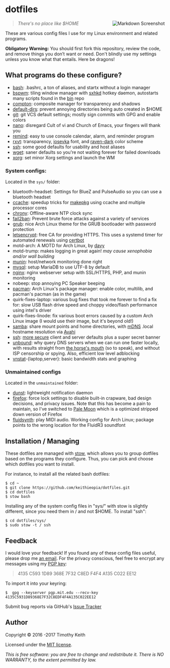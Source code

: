 # dotfiles

<img align="right" alt="Markdown Screenshot" src="https://raw.githubusercontent.com/keithieopia/dotfiles/master/.assets/markdown_circle.png">

> *There's no place like $HOME*

These are various config files I use for my Linux environment and related
programs.

**Obligatory Warning:** You should first fork this repository, review the code,
and remove things you don’t want or need. Don't blindly use my settings unless
you know what that entails. Here be dragons!

## What programs do these configure?
 * [bash](https://www.gnu.org/software/bash/): .bashrc, a ton of aliases, and
   startx without a login manager
 * [bspwm](https://github.com/baskerville/bspwm): tiling window manager with
   [sxhkd](https://github.com/baskerville/sxhkd) hotkey daemon, autostarts many
   scripts found in the [bin](https://github.com/keithieopia/bin) repo
 * [compton](https://github.com/chjj/compton): composite manager for
   transparency and shadows
 * [default-dirs](https://wiki.archlinux.org/index.php/XDG_user_directories):
   prevent annoying directories being auto created in $HOME
 * [git](https://git-scm.com/docs/git-config): git VCS default settings; mostly
   sign commits with GPG and enable colors
 * [nano](http://www.nano-editor.org/): disregard Cult of vi and Church of
   Emacs, your fingers will thank you
 * [remind](https://www.roaringpenguin.com/products/remind): easy to use console
   calendar, alarm, and reminder program
 * [rxvt](http://software.schmorp.de/pkg/rxvt-unicode.html): transparency,
   [iosevka](https://be5invis.github.io/Iosevka/) font, and
   [raven-dark](https://github.com/baskerville/xresources-color-schemes) color
   scheme
 * [ssh](http://www.openssh.com/): some good defaults for usability and host
   aliases
 * [wget](https://www.gnu.org/software/wget/): saner defaults so you're not
   waiting forever for failed downloads
 * [xorg](http://www.x.org/wiki/): set minor Xorg settings and launch the WM

### System configs:
Located in the `sys/` folder:

 * bluetooth-headset: Settings for BlueZ and PulseAudio so you can use a
   bluetooth headset
 * [ccache](https://wiki.archlinux.org/index.php/Ccache): speedup tricks for
   [makepkg](https://wiki.archlinux.org/index.php/Makepkg) using ccache and
   multiple processor cores
 * [chrony](https://chrony.tuxfamily.org/): Offline-aware NTP clock sync
 * [fail2ban](http://www.fail2ban.org/wiki/index.php/Main_Page): Prevent brute
   force attacks against a variety of services
 * [grub](https://www.gnu.org/software/grub/): nice Arch Linux theme for the
   GRUB bootloader with password protection
 * [letsencrypt](https://letsencrypt.org/): free CA for providing HTTPS. This
   uses a systemd timer for automated renewals using
   [certbot](https://github.com/certbot/certbot)
 * motd-arch: A MOTD for Arch Linux, by [davy](https://bbs.archlinux.org/viewtopic.php?id=50845)
 * motd-trump: makes logging in great again! *may cause xenophobia and/or wall
   building*
 * [munin](http://munin-monitoring.org/): host/network monitoring done right
 * [mysql](https://mariadb.org/): setup MariaDB to use UTF-8 by default
 * [nginx](http://nginx.org/): nginx webserver setup with SSL/HTTPS, PHP, and
   munin monitoring
 * nobeep: stop annoying PC Speaker beeping
 * [pacman](https://wiki.archlinux.org/index.php/Pacman): Arch Linux's package
   manager: enable color, multilib, and pacman's pacman (as in the game)
 * quirk-fixes-laptop: various bug fixes that took me forever to find a fix for:
   slow USB flash drive speed and choppy video/flash performance using intel's
   driver
 * quirk-fixes-linode: fix various boot errors caused by a custom Arch Linux
   image (I would use their image, but it's beyond old!)
 * [samba](https://www.samba.org/): share mount points and home directories,
   with [mDNS](https://en.wikipedia.org/wiki/Multicast_DNS) .local hostname
   resolution via [Avahi](https://github.com/lathiat/avahi)
 * [ssh](http://www.openssh.com/): [more secure](https://stribika.github.io/2015/01/04/secure-secure-shell.html)
   client and server defaults plus a super secret banner
 * [unbound](https://unbound.net/): why query DNS servers when we can run one
   faster locally, with results straight from
   [the horse's mouth](https://www.internic.net/domain/named.cache) (so to
   speak), and without ISP censorship or spying. Also, efficient low level
   adblocking
 * [vnstat](http://humdi.net/vnstat/)-{laptop,server}: basic bandwidth stats and
   graphing

### Unmaintained configs
Located in the `unmaintained` folder:

 * [dunst](http://knopwob.org/dunst/): lightweight notification daemon
 * [firefox](https://www.mozilla.org/en-US/firefox/new/): force lock settings to
   disable built-in crapware, bad design decisions, and privacy issues. Note
   that this has become a pain to maintain, so I've switched to
   [Pale Moon](http://www.palemoon.org/) which is a optimized stripped down
   version of Firefox
 * [fluidsynth](https://wiki.archlinux.org/index.php/FluidSynth): play MIDI
   audio. Working config for Arch Linux; package points to the wrong location
   for the FluidR3 soundfont

## Installation / Managing
These dotfiles are managed with [stow](http://www.gnu.org/software/stow/),
which allows you to group dotfiles based on the programs they configure. Thus,
you can pick and choose which dotfiles you want to install.  

For instance, to install all the related bash dotfiles:

```console
$ cd ~  
$ git clone https://github.com/keithieopia/dotfiles.git  
$ cd dotfiles  
$ stow bash
```

Installing any of the system config files in "sys/" with stow is slightly
different, since you need them in / and not $HOME. To install "ssh":

```console
$ cd dotfiles/sys/  
$ sudo stow -t / ssh
```

## Feedback
I would love your feedback! If you found any of these config files useful,
please drop me [an email](mailto:timothykeith@gmail.com). For the privacy
conscious, feel free to encrypt any messages using my [PGP key](http://pgp.mit.edu/pks/lookup?op=vindex&fingerprint=on&search=0xF4F4A135C022EE12):

> 4135 C593 1D89 368E 7F32 C8ED F4F4 A135 C022 EE12

To import it into your keyring:
```console
$  gpg --keyserver pgp.mit.edu --recv-key 4135C5931D89368E7F32C8EDF4F4A135C022EE12
```

Submit bug reports via GitHub's [Issue Tracker](https://github.com/keithieopia/dotfiles/issues)


## Author
Copyright &copy; 2016 -2017 Timothy Keith

Licensed under the [MIT license](https://github.com/keithieopia/dotfiles/blob/master/LICENSE).

*This is free software: you are free to change and redistribute it. There is NO
WARRANTY, to the extent permitted by law.*
